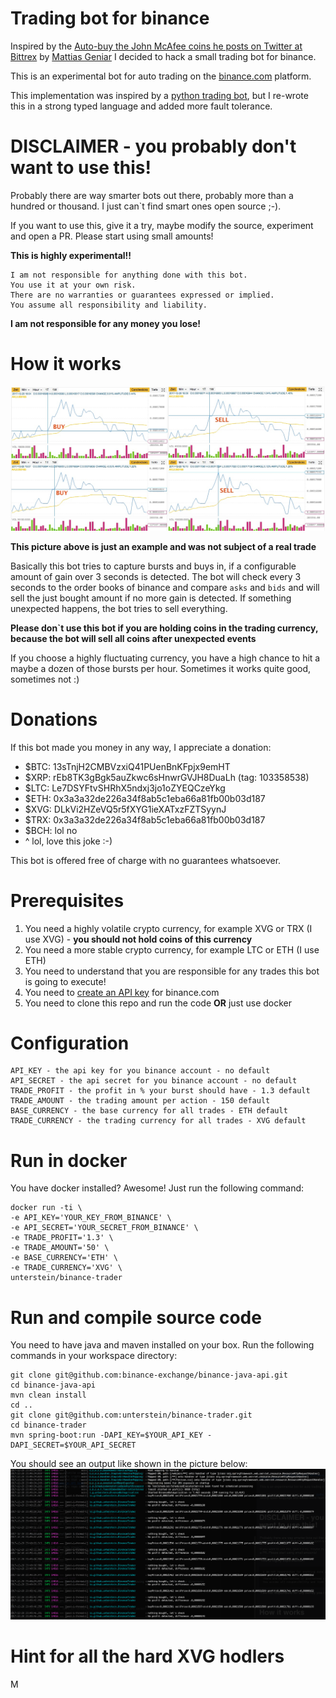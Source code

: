 # Trading bot for binance

Inspired by the [Auto-buy the John McAfee coins he posts on Twitter at Bittrex](https://github.com/mattiasgeniar/McAfee-Shill-Bot) by 
[Mattias Geniar](https://twitter.com/mattiasgeniar) I decided to hack a small trading bot for binance.

This is an experimental bot for auto trading on the [binance.com](https://binance.com) platform.

This implementation was inspired by a [python trading bot](https://github.com/yasinkuyu/binance-trader), but I re-wrote
this in a strong typed language and added more fault tolerance.

# DISCLAIMER - you probably don't want to use this!
Probably there are way smarter bots out there, probably more than a hundred or thousand. I just can`t find smart ones open source ;-).

If you want to use this, give it a try, maybe modify the source, experiment and open a PR. Please start using small amounts!

**This is highly experimental!!**

```
I am not responsible for anything done with this bot. 
You use it at your own risk. 
There are no warranties or guarantees expressed or implied. 
You assume all responsibility and liability.
```

**I am not responsible for any money you lose!**

# How it works
![How it works](howitworks.jpg)

**This picture above is just an example and was not subject of a real trade**

Basically this bot tries to capture bursts and buys in, if a configurable amount of gain over 3 seconds is detected.
The bot will check every 3 seconds to the order books of binance and compare `asks` and `bids` and will sell the just bought
amount if no more gain is detected. If something unexpected happens, the bot tries to sell everything.

**Please don`t use this bot if you are holding coins in the trading currency, because the bot will sell all coins after unexpected events**

If you choose a highly fluctuating currency, you have a high chance to hit a maybe a dozen of those bursts per hour. Sometimes it works quite good, sometimes not :)


# Donations

If this bot made you money in any way, I appreciate a donation:

- $BTC: 13sTnjH2CMBVzxiQ41PUenBnKFpjx9emHT
- $XRP: rEb8TK3gBgk5auZkwc6sHnwrGVJH8DuaLh (tag: 103358538)
- $LTC: Le7DSYFtvSHRhX5ndxj3jo1oZYEQCzeYkg
- $ETH: 0x3a3a32de226a34f8ab5c1eba66a81fb00b03d187
- $XVG: DLkVi2HZeVQ5r5fXYG1ieXATxzFZTSyynJ
- $TRX: 0x3a3a32de226a34f8ab5c1eba66a81fb00b03d187
- $BCH: lol no
- ^ lol, love this joke :-)

This bot is offered free of charge with no guarantees whatsoever.

# Prerequisites

1. You need a highly volatile crypto currency, for example XVG or TRX (I use XVG) - **you should not hold coins of this currency**
2. You need a more stable crypto currency, for example LTC or ETH (I use ETH)
3. You need to understand that you are responsible for any trades this bot is going to execute!
4. You need to [create an API key](https://www.binance.com/userCenter/createApi.html) for binance.com
5. You need to clone this repo and run the code **OR** just use docker



# Configuration
```
API_KEY - the api key for you binance account - no default
API_SECRET - the api secret for you binance account - no default
TRADE_PROFIT - the profit in % your burst should have - 1.3 default
TRADE_AMOUNT - the trading amount per action - 150 default
BASE_CURRENCY - the base currency for all trades - ETH default
TRADE_CURRENCY - the trading currency for all trades - XVG default
```
# Run in docker
You have docker installed? Awesome! Just run the following command:

```
docker run -ti \
-e API_KEY='YOUR_KEY_FROM_BINANCE' \
-e API_SECRET='YOUR_SECRET_FROM_BINANCE' \
-e TRADE_PROFIT='1.3' \
-e TRADE_AMOUNT='50' \
-e BASE_CURRENCY='ETH' \
-e TRADE_CURRENCY='XVG' \
unterstein/binance-trader
```

# Run and compile source code
You need to have java and maven installed on your box. Run the following commands in your workspace directory:

```
git clone git@github.com:binance-exchange/binance-java-api.git
cd binance-java-api
mvn clean install
cd ..
git clone git@github.com:unterstein/binance-trader.git
cd binance-trader
mvn spring-boot:run -DAPI_KEY=$YOUR_API_KEY -DAPI_SECRET=$YOUR_API_SECRET
```

You should see an output like shown in the picture below:
![Output](output.png)

# Hint for all the hard XVG hodlers
M
